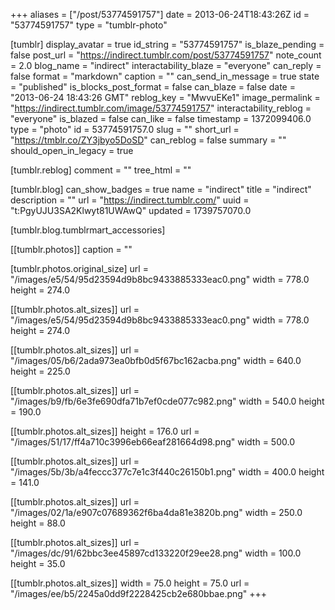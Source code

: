 +++
aliases = ["/post/53774591757"]
date = 2013-06-24T18:43:26Z
id = "53774591757"
type = "tumblr-photo"

[tumblr]
display_avatar = true
id_string = "53774591757"
is_blaze_pending = false
post_url = "https://indirect.tumblr.com/post/53774591757"
note_count = 2.0
blog_name = "indirect"
interactability_blaze = "everyone"
can_reply = false
format = "markdown"
caption = ""
can_send_in_message = true
state = "published"
is_blocks_post_format = false
can_blaze = false
date = "2013-06-24 18:43:26 GMT"
reblog_key = "MwvuEKe1"
image_permalink = "https://indirect.tumblr.com/image/53774591757"
interactability_reblog = "everyone"
is_blazed = false
can_like = false
timestamp = 1372099406.0
type = "photo"
id = 53774591757.0
slug = ""
short_url = "https://tmblr.co/ZY3jbyo5DoSD"
can_reblog = false
summary = ""
should_open_in_legacy = true

[tumblr.reblog]
comment = ""
tree_html = ""

[tumblr.blog]
can_show_badges = true
name = "indirect"
title = "indirect"
description = ""
url = "https://indirect.tumblr.com/"
uuid = "t:PgyUJU3SA2Klwyt81UWAwQ"
updated = 1739757070.0

[tumblr.blog.tumblrmart_accessories]

[[tumblr.photos]]
caption = ""

[tumblr.photos.original_size]
url = "/images/e5/54/95d23594d9b8bc9433885333eac0.png"
width = 778.0
height = 274.0

[[tumblr.photos.alt_sizes]]
url = "/images/e5/54/95d23594d9b8bc9433885333eac0.png"
width = 778.0
height = 274.0

[[tumblr.photos.alt_sizes]]
url = "/images/05/b6/2ada973ea0bfb0d5f67bc162acba.png"
width = 640.0
height = 225.0

[[tumblr.photos.alt_sizes]]
url = "/images/b9/fb/6e3fe690dfa71b7ef0cde077c982.png"
width = 540.0
height = 190.0

[[tumblr.photos.alt_sizes]]
height = 176.0
url = "/images/51/17/ff4a710c3996eb66eaf281664d98.png"
width = 500.0

[[tumblr.photos.alt_sizes]]
url = "/images/5b/3b/a4feccc377c7e1c3f440c26150b1.png"
width = 400.0
height = 141.0

[[tumblr.photos.alt_sizes]]
url = "/images/02/1a/e907c07689362f6ba4da81e3820b.png"
width = 250.0
height = 88.0

[[tumblr.photos.alt_sizes]]
url = "/images/dc/91/62bbc3ee45897cd133220f29ee28.png"
width = 100.0
height = 35.0

[[tumblr.photos.alt_sizes]]
width = 75.0
height = 75.0
url = "/images/ee/b5/2245a0dd9f2228425cb2e680bbae.png"
+++
